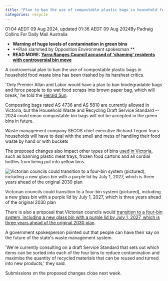 ```yaml
---
title: "Plan to ban the use of compostable plastic bags in household food waste bins"
categories: recycle
---
```


01:04 AEDT 09 Aug 2024, updated 01:36 AEDT 09 Aug 2024By Padraig Collins For Daily Mail Australia

-   **Warning of huge levels of contamination in green bins**
-   **Plan slammed by Opposition Environment spokesman **
-   **READ MORE: [Yarra Ranges Council accused of 'shaming' residents with controversial bin move](https://www.dailymail.co.uk/news/article-13394693/Yarra-Ranges-Council-accused-shaming-residents-controversial-bin-move.html)**

A controversial plan to ban the use of compostable plastic bags in household food waste bins has been trashed by its harshest critics. 



'Only Premier Allan and Labor would have a plan to ban biodegradable bags and force people to tip wet food scraps into brown paper bag, which will break,' he told the [Herald Sun](https://www.heraldsun.com.au/news/victoria/a-future-overhaul-could-of-the-states-waste-system-could-see-household-bins-impacted/news-story/9b7ca843408baec06087fd2c94655137).

Composting bags rated AS 4736 and AS 5810 are currently allowed in Victoria, but the Household Waste and Recycling Draft Service Standard -- 2024 could mean compostable bin bags will not be accepted in the green bins in future. 

Waste management company SECOS chief executive Richard Tegoni fears  households will have to deal with the smell and mess of handling their food waste by hand or with buckets

The proposed changes also impact other types of bins [used in Victoria](https://www.dailymail.co.uk/news/article-11992423/Yellow-bin-rubbish-changes-Australia.html), such as banning plastic meat trays, frozen food cartons and all cordial bottles from being put into yellow bins.

![Victorian councils could transition to a four-bin system (pictured), including a new glass bin with a purple lid by July 1, 2027, which is three years ahead of the original 2030 plan](https://i.dailymail.co.uk/1s/2024/08/08/14/88308965-13723651-image-a-30_1723124903339.jpg)

Victorian councils could transition to a four-bin system (pictured), including a new glass bin with a purple lid by July 1, 2027, which is three years ahead of the original 2030 plan

There is also a proposal that Victorian councils would [transition to a four-bin system, including a new glass bin with a purple lid by July 1, 2027, which is three years ahead of the original 2030 plan](https://www.dailymail.co.uk/news/article-11273195/Major-changes-bin-rules-Melbourne.html).

A government spokesperson pointed out that people can have their say on the future of the state's waste management system.

'We're currently consulting on a draft Service Standard that sets out which items can be sorted into each of the four bins to reduce contamination and maximise the quantity of recycled materials that can be reused and turned into new products,' they said.

Submissions on the proposed changes close next week.